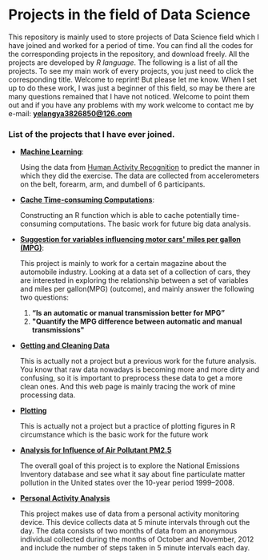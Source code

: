 Projects in the field of Data Science 
=====================================

This repository is mainly used to store projects of Data Science field which I have joined and worked for a period of time. You can find all the codes for the corresponding projects in the repository, and download freely. All the projects are developed by *R language*. The following is a list of all the projects. To see my main work of every projects, you just need to click the corresponding title. Welcome to reprint! But please let me know. When I set up to do these work, I was just a beginner of this field, so may be there are many questions remained that I have not noticed. Welcome to point them out and if you have any problems with my work welcome to contact me by e-mail:  **yelangya3826850@126.com**


### List of the projects that I have ever joined.

  * **[Machine Learning](http://yelangya3826850.github.io/datasciencecoursera/)**:  
      
      Using the data from [Human Activity Recognition](http://groupware.les.inf.puc-rio.br/har) to predict the manner in       which they did the exercise. The data are collected from accelerometers on the belt, forearm, arm, and dumbell of       6 participants.
  * **[Cache Time-consuming Computations](http://rpubs.com/yelangya3826850/CacheTime-consumingComputations)**:
      
      Constructing an R function which is able to cache potentially time-consuming computations. The basic work for           future big data analysis.
  * **[Suggestion for variables influencing motor cars' miles per gallon (MPG)](http://rpubs.com/yelangya3826850/SuggestionforvariablesinfluencingmotorcarsmilespergallonMPG)**:
      
      This project is mainly to work for a certain magazine about the automobile industry. Looking at a data set of a         collection of cars, they are interested in exploring the relationship between a set of variables and miles per          gallon(MPG) (outcome), and mainly answer the following two questions:
      1. **“Is an automatic or manual transmission better for MPG”**
      2. **"Quantify the MPG difference between automatic and manual transmissions"**
  * **[Getting and Cleaning Data](http://yelangya.github.io/Coursera-Data-Science-Getting-and-Cleaning-Data)**

      This is actually not a project but a previous work for the future analysis. You know that raw data nowadays is          becoming more and more dirty and confusing, so it is important to preprocess these data to get a more clean ones.       And this web page is mainly tracing the work of mine processing data.
  * **[Plotting](http://yelangya.github.io/Coursera-Data-Science-Exploratory-Data-Analysis)**
      
      This is actually not a project but a practice of plotting figures in R circumstance which is the basic work for         the future work
  * **[Analysis for Influence of Air Pollutant PM2.5](http://yelangya.github.io/Coursera-Data-Science-Exploratory-Data-Analysis2)**
      
      The overall goal of this project is to explore the National Emissions Inventory database and see what it say about fine particulate matter pollution in the United states over the 10-year period 1999–2008.
  * **[Personal Activity Analysis](http://yelangya3826850.github.io/RepData_PeerAssessment1)**

      This project makes use of data from a personal activity monitoring device. This device collects data at 5 minute        intervals through out the day. The data consists of two months of data from an anonymous individual collected           during the months of October and November, 2012 and include the number of steps taken in 5 minute intervals each        day.






